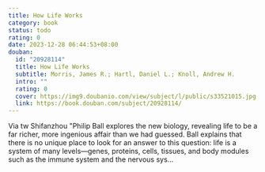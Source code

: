 ```yaml
---
title: How Life Works
category: book
status: todo
rating: 0
date: 2023-12-28 06:44:53+08:00
douban:
  id: "20928114"
  title: How Life Works
  subtitle: Morris, James R.; Hartl, Daniel L.; Knoll, Andrew H.
  intro: ""
  rating: 0
  cover: https://img9.doubanio.com/view/subject/l/public/s33521015.jpg
  link: https://book.douban.com/subject/20928114/
---
```


Via tw Shifanzhou "Philip Ball explores the new biology, revealing life to be a far richer, more ingenious affair than we had guessed. Ball explains that there is no unique place to look for an answer to this question: life is a system of many levels—genes, proteins, cells, tissues, and body modules such as the immune system and the nervous sys…
